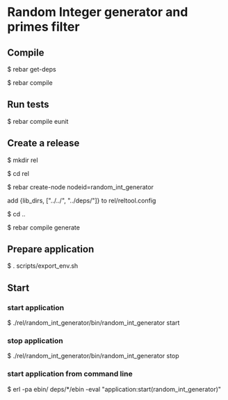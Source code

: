 # Random Integer generator and primes filter

## Compile

$ rebar get-deps

$ rebar compile

## Run tests

$ rebar compile eunit

## Create a release

$ mkdir rel

$ cd rel

$ rebar create-node nodeid=random_int_generator

add {lib_dirs, ["../../", "../deps/"]} to rel/reltool.config

$ cd ..

$ rebar compile generate

## Prepare application
$ . scripts/export_env.sh

## Start

### start application

$ ./rel/random_int_generator/bin/random_int_generator start

### stop application

$ ./rel/random_int_generator/bin/random_int_generator stop

### start application from command line

$ erl -pa ebin/ deps/*/ebin -eval "application:start(random_int_generator)"


